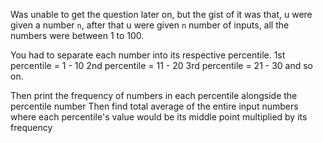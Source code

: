 Was unable to get the question later on, but the gist of it was that, u were given a number `n`,
after that u were given `n` number of inputs, all the numbers were between 1 to 100.

You had to separate each number into its respective percentile.
1st percentile = 1 - 10
2nd percentile = 11 - 20
3rd percentile = 21 - 30
and so on.

Then print the frequency of numbers in each percentile alongside the percentile number
Then find total average of the entire input numbers where each percentile's value would be
its middle point multiplied by its frequency
